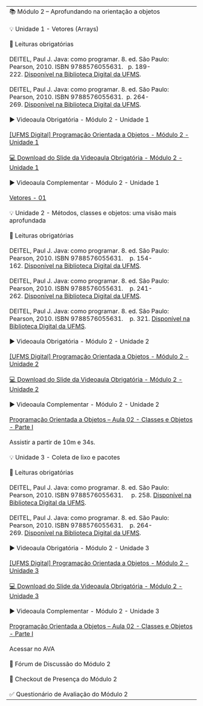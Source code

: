 |   |
|---|
|📚 Módulo 2 – Aprofundando na orientação a objetos<br><br>💡 Unidade 1 - Vetores (Arrays)<br><br>📕 Leituras obrigatórias<br><br>DEITEL, Paul J. Java: como programar. 8. ed. São Paulo: Pearson, 2010. ISBN 9788576055631.   p. 189-222. [Disponível na Biblioteca Digital da UFMS](https://www.google.com/url?q=https://pergamum.ufms.br/&sa=D&source=editors&ust=1723047622467979&usg=AOvVaw1NLmDkaiBR1AbF47R3K3AY).<br><br>DEITEL, Paul J. Java: como programar. 8. ed. São Paulo: Pearson, 2010. ISBN 9788576055631.  p. 264-269. [Disponível na Biblioteca Digital da UFMS](https://www.google.com/url?q=https://pergamum.ufms.br/&sa=D&source=editors&ust=1723047622468364&usg=AOvVaw2oQpKmUc5epekAzzxcHJT5).<br><br>▶️ Videoaula Obrigatória - Módulo 2 - Unidade 1<br><br>[[UFMS Digital] Programação Orientada a Objetos - Módulo 2 - Unidade 1](https://www.google.com/url?q=https://youtu.be/ouhr3Dol0bs&sa=D&source=editors&ust=1723047622468746&usg=AOvVaw0L7Ngd1ULD8rfL30byLzz-)<br><br>[💻 Download do Slide da Videoaula Obrigatória - Módulo 2 - Unidade 1](https://www.google.com/url?q=https://docs.google.com/presentation/d/1szgorCgZER1DSpaNw7vRL5fvfdQM3QaoeDrYE0xIkV0/export/pdf&sa=D&source=editors&ust=1723047622469079&usg=AOvVaw3XWf40gMB0eUNQpaotCLWy)<br><br>▶️ Videoaula Complementar - Módulo 2 - Unidade 1<br><br>[Vetores - 01](https://www.google.com/url?q=https://youtu.be/58mMJT-QB0g?si%3DU7gQx0UFOAOCmsYd&sa=D&source=editors&ust=1723047622469554&usg=AOvVaw3cPRUFgb99W1-3awuHvHls)<br><br>💡 Unidade 2 - Métodos, classes e objetos: uma visão mais aprofundada<br><br>📕 Leituras obrigatórias<br><br>DEITEL, Paul J. Java: como programar. 8. ed. São Paulo: Pearson, 2010. ISBN 9788576055631.    p. 154-162. [Disponível na Biblioteca Digital da UFMS](https://www.google.com/url?q=https://pergamum.ufms.br/&sa=D&source=editors&ust=1723047622470277&usg=AOvVaw0B00m56sSSoVLJyKD6woIL).<br><br>DEITEL, Paul J. Java: como programar. 8. ed. São Paulo: Pearson, 2010. ISBN 9788576055631.    p. 241-262. [Disponível na Biblioteca Digital da UFMS](https://www.google.com/url?q=https://pergamum.ufms.br/&sa=D&source=editors&ust=1723047622470661&usg=AOvVaw1pPMmj2KIa_wLUidJ5OnlQ).<br><br>DEITEL, Paul J. Java: como programar. 8. ed. São Paulo: Pearson, 2010. ISBN 9788576055631.    p. 321. [Disponível na Biblioteca Digital da UFMS](https://www.google.com/url?q=https://pergamum.ufms.br/&sa=D&source=editors&ust=1723047622471227&usg=AOvVaw0cI253s9D464Mpm1mzmaWj).<br><br>▶️ Videoaula Obrigatória - Módulo 2 - Unidade 2<br><br>[[UFMS Digital] Programação Orientada a Objetos - Módulo 2 - Unidade 2](https://www.google.com/url?q=https://youtu.be/opTa3_YpIpA&sa=D&source=editors&ust=1723047622471623&usg=AOvVaw1wkhNJbw5OXniJfQza5lM8)<br><br>[💻 Download do Slide da Videoaula Obrigatória - Módulo 2 - Unidade 2](https://www.google.com/url?q=https://docs.google.com/presentation/d/1Vcs12ZtGC6IFUl7_TViJzcIzWDTRlSHqcK9ua3OGCVI/export/pdf&sa=D&source=editors&ust=1723047622471938&usg=AOvVaw0DYO3hlZJnsxOGfHkfIUpw)<br><br>▶️ Videoaula Complementar - Módulo 2 - Unidade 2<br><br>[Programação Orientada a Objetos – Aula 02 - Classes e Objetos - Parte I](https://www.google.com/url?q=https://youtu.be/IlgAMHgODUA?si%3DqVYpxbGJZdAPMIfg%26t%3D634&sa=D&source=editors&ust=1723047622472380&usg=AOvVaw0zALchnOEOTldMfFjcAush)<br><br>Assistir a partir de 10m e 34s.<br><br>💡 Unidade 3 - Coleta de lixo e pacotes<br><br>📕 Leituras obrigatórias<br><br>DEITEL, Paul J. Java: como programar. 8. ed. São Paulo: Pearson, 2010. ISBN 9788576055631.     p. 258. [Disponível na Biblioteca Digital da UFMS](https://www.google.com/url?q=https://pergamum.ufms.br/&sa=D&source=editors&ust=1723047622473373&usg=AOvVaw0MfhRPUmvCBvNDEVnvkQ25).<br><br>DEITEL, Paul J. Java: como programar. 8. ed. São Paulo: Pearson, 2010. ISBN 9788576055631.    p. 264-269. [Disponível na Biblioteca Digital da UFMS](https://www.google.com/url?q=https://pergamum.ufms.br/&sa=D&source=editors&ust=1723047622473921&usg=AOvVaw08z2VyqVZwqC7EYyzJ8K1T).<br><br>▶️ Videoaula Obrigatória - Módulo 2 - Unidade 3<br><br>[[UFMS Digital] Programação Orientada a Objetos - Módulo 2 - Unidade 3](https://www.google.com/url?q=https://youtu.be/cjm9NUgJOAU&sa=D&source=editors&ust=1723047622474339&usg=AOvVaw3vEN-UAGQ5Qps5uQl0T6f0)<br><br>[💻 Download do Slide da Videoaula Obrigatória - Módulo 2 - Unidade 3](https://www.google.com/url?q=https://docs.google.com/presentation/d/1XwVaoQVOxzu3e8IvL2OjkaOOo2lcg6lGNzPju1J4IJY/export/pdf&sa=D&source=editors&ust=1723047622474625&usg=AOvVaw2ShbPuIKRPlC0_e-B_CvN2)<br><br>▶️ Videoaula Complementar - Módulo 2 - Unidade 3<br><br>[Programação Orientada a Objetos – Aula 02 - Classes e Objetos - Parte I](https://www.google.com/url?q=https://youtu.be/IlgAMHgODUA?si%3DFpnT3of8jlKP2kwl%26t%3D763&sa=D&source=editors&ust=1723047622475057&usg=AOvVaw0JNkQdFU89X71TJGlPYb5R)<br><br>Acessar no AVA<br><br>💬 Fórum de Discussão do Módulo 2<br><br>📍 Checkout de Presença do Módulo 2<br><br>✅ Questionário de Avaliação do Módulo 2|